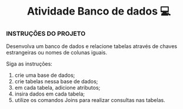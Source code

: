 <h1 align="center" style="font-weight: bold;">Atividade Banco de dados 💻</h1>


<h3>INSTRUÇÕES DO PROJETO</h3>
<p>Desenvolva um banco de dados e relacione tabelas através de chaves estrangeiras ou nomes de colunas iguais. 
  
  Siga as instruções:
  
1. crie uma base de dados; 
2. crie tabelas nessa base de dados;
3. em cada tabela, adicione atributos;
4. insira dados em cada tabela;
5. utilize os comandos Joins para realizar consultas nas tabelas.  </p>

